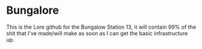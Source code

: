 # Bungalore
This is the Lore github for the Bungalow Station 13, it will contain 99% of the shit that I've made/will make as soon as I can get the basic infrastructure up.
